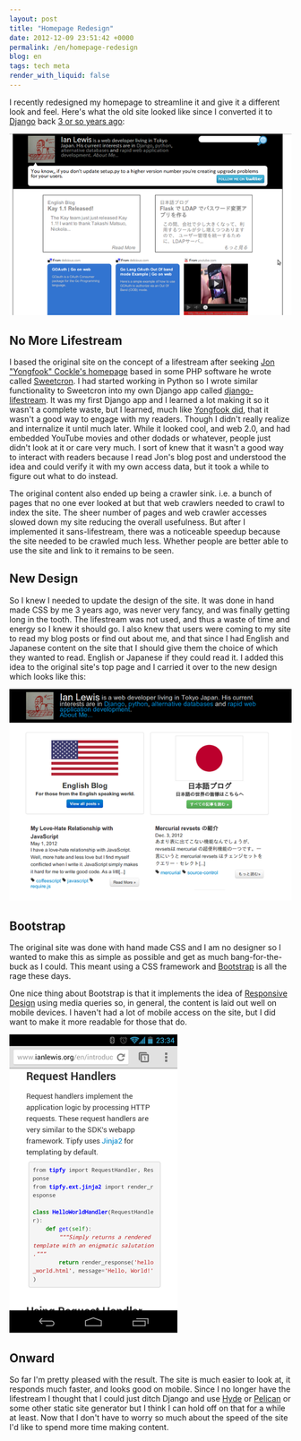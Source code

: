 ```yaml
---
layout: post
title: "Homepage Redesign"
date: 2012-12-09 23:51:42 +0000
permalink: /en/homepage-redesign
blog: en
tags: tech meta
render_with_liquid: false
---
```


I recently redesigned my homepage to streamline it and give it a different look and feel. Here's what the old site looked like since I converted it to [Django](https://www.djangoproject.com/) back [3 or so years ago](http://www.ianlewis.org/en/new-django-homepage):

![image](/assets/images/689/old_homepage_big.png)

## No More Lifestream

I based the original site on the concept of a lifestream after seeking [Jon
"Yongfook" Cockle's homepage](http://yongfook.com) based in some PHP software he
wrote called [Sweetcron](http://code.google.com/p/sweetcron/). I had started
working in Python so I wrote similar functionality to Sweetcron into my own
Django app called
[django-lifestream](https://bitbucket.org/IanLewis/django-lifestream). It was my
first Django app and I learned a lot making it so it wasn't a complete waste,
but I learned, much like [Yongfook
did](http://yongfook.posterous.com/why-posterous-instead-of-sweetcron), that it
wasn't a good way to engage with my readers. Though I didn't really realize and
internalize it until much later. While it looked cool, and web 2.0, and had
embedded YouTube movies and other dodads or whatever, people just didn't look at
it or care very much. I sort of knew that it wasn't a good way to interact with
readers because I read Jon's blog post and understood the idea and could verify
it with my own access data, but it took a while to figure out what to do
instead.

The original content also ended up being a crawler sink. i.e. a bunch of pages
that no one ever looked at but that web crawlers needed to crawl to index the
site. The sheer number of pages and web crawler accesses slowed down my site
reducing the overall usefulness. But after I implemented it sans-lifestream,
there was a noticeable speedup because the site needed to be crawled much less.
Whether people are better able to use the site and link to it remains to be
seen.

## New Design

So I knew I needed to update the design of the site. It was done in hand made
CSS by me 3 years ago, was never very fancy, and was finally getting long in the
tooth. The lifestream was not used, and thus a waste of time and energy so I
knew it should go. I also knew that users were coming to my site to read my blog
posts or find out about me, and that since I had English and Japanese content on
the site that I should give them the choice of which they wanted to read.
English or Japanese if they could read it. I added this idea to the original
site's top page and I carried it over to the new design which looks like this:

![image](/assets/images/689/new-top_big.png)

## Bootstrap

The original site was done with hand made CSS and I am no designer so I wanted
to make this as simple as possible and get as much bang-for-the-buck as I could.
This meant using a CSS framework and
[Bootstrap](http://twitter.github.com/bootstrap/) is all the rage these days.

One nice thing about Bootstrap is that it implements the idea of [Responsive
Design](http://en.wikipedia.org/wiki/Responsive_web_design) using media queries
so, in general, the content is laid out well on mobile devices. I haven't had a
lot of mobile access on the site, but I did want to make it more readable for
those that do.

![image](/assets/images/689/2012-12-09_23.34.47_small.png)

## Onward

So far I'm pretty pleased with the result. The site is much easier to look at,
it responds much faster, and looks good on mobile. Since I no longer have the
lifestream I thought that I could just ditch Django and use
[Hyde](http://hyde.github.com/) or
[Pelican](http://docs.getpelican.com/en/latest/) or some other static site
generator but I think I can hold off on that for a while at least. Now that I
don't have to worry so much about the speed of the site I'd like to spend more
time making content.

